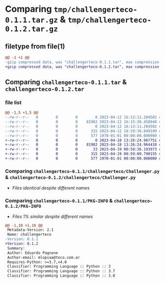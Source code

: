 # Comparing `tmp/challengerteco-0.1.1.tar.gz` & `tmp/challengerteco-0.1.2.tar.gz`

## filetype from file(1)

```diff
@@ -1 +1 @@
-gzip compressed data, was "challengerteco-0.1.1.tar", max compression
+gzip compressed data, was "challengerteco-0.1.2.tar", max compression
```

## Comparing `challengerteco-0.1.1.tar` & `challengerteco-0.1.2.tar`

### file list

```diff
@@ -1,5 +1,5 @@
--rw-r--r--   0        0        0        0 2023-04-12 16:13:11.204502 challengerteco-0.1.1/README.md
--rw-r--r--   0        0        0    81982 2023-04-12 16:15:38.458040 challengerteco-0.1.1/challengerteco/Challenger.py
--rw-r--r--   0        0        0        0 2023-04-12 16:13:11.204502 challengerteco-0.1.1/challengerteco/__init__.py
--rw-r--r--   0        0        0      315 2023-04-12 18:19:30.049199 challengerteco-0.1.1/pyproject.toml
--rw-r--r--   0        0        0      577 1970-01-01 00:00:00.000000 challengerteco-0.1.1/PKG-INFO
+-rw-r--r--   0        0        0        0 2023-04-18 13:26:24.967751 challengerteco-0.1.2/README.md
+-rw-r--r--   0        0        0    81982 2023-04-18 13:26:24.964418 challengerteco-0.1.2/challengerteco/Challenger.py
+-rw-r--r--   0        0        0       33 2023-04-19 00:58:36.193973 challengerteco-0.1.2/challengerteco/__init__.py
+-rw-r--r--   0        0        0      315 2023-04-19 00:59:09.790155 challengerteco-0.1.2/pyproject.toml
+-rw-r--r--   0        0        0      577 1970-01-01 00:00:00.000000 challengerteco-0.1.2/PKG-INFO
```

### Comparing `challengerteco-0.1.1/challengerteco/Challenger.py` & `challengerteco-0.1.2/challengerteco/Challenger.py`

 * *Files identical despite different names*

### Comparing `challengerteco-0.1.1/PKG-INFO` & `challengerteco-0.1.2/PKG-INFO`

 * *Files 1% similar despite different names*

```diff
@@ -1,10 +1,10 @@
 Metadata-Version: 2.1
 Name: challengerteco
-Version: 0.1.1
+Version: 0.1.2
 Summary: 
 Author: Eduardo Pagnone
 Author-email: mlopsaa@teco.com.ar
 Requires-Python: >=3.7,<4.0
 Classifier: Programming Language :: Python :: 3
 Classifier: Programming Language :: Python :: 3.7
 Classifier: Programming Language :: Python :: 3.8
```

